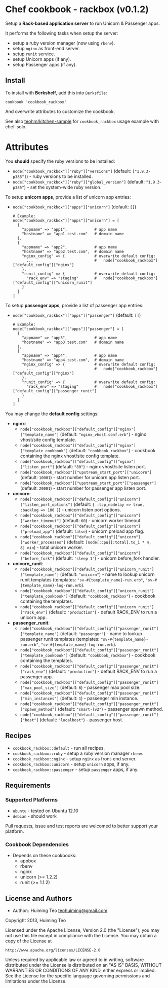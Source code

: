 # Chef cookbook - rackbox (v0.1.2)

Setup a **Rack-based application server** to run Unicorn & Passenger apps.

It performs the following tasks when setup the server:

 * setup a ruby version manager (now using `rbenv`).
 * setup `nginx` as front-end server.
 * setup `runit` service.
 * setup Unicorn apps (if any).
 * setup Passenger apps (if any).

## Install

To install with **Berkshelf**, add this into `Berksfile`:

```
cookbook 'cookbook_rackbox'
```

And overwrite attributes to customize the cookbook.

See also [teohm/kitchen-sample](https://github.com/teohm/kitchen-example) for `cookbook_rackbox` usage example with chef-solo.

# Attributes

You **should** specify the ruby versions to be installed:

 * `node["cookbook_rackbox"]["ruby"]["versions"]` (default: `["1.9.3-p385"]`) - ruby versions to be installed.
 * `node["cookbook_rackbox"]["ruby"]["global_version"]` (default: `"1.9.3-p385"`) - set the system-wide ruby version.
 
To setup **unicorn apps**, provide a list of unicorn app entries:

 * `node["cookbook_rackbox"]["apps"]["unicorn"]` (default: `[]`)
 
   ```
   # Example:
   node["cookbook_rackbox"]["apps"]["unicorn"] = [
     {
       "appname" => "app1",            # app name
       "hostname" => "app1.test.com"   # domain name
     },
     {
       "appname" => "app2",            # app name
       "hostname" => "app2.test.com",  # domain name
       "nginx_config" => {             # overwrite default config:
         ...                           #   node["cookbook_rackbox"]["default_config"]["nginx"]
       },
       "runit_config" => {             # overwrite default config:
         "rack_env" => "staging"       #   node["cookbook_rackbox"]["default_config"]["unicorn_runit"]
       }
     }
   ]
   ```

To setup **passenger apps**, provide a list of passenger app entries:

 * `node["cookbook_rackbox"]["apps"]["passenger"]` (default: `[]`)
 
   ```
   # Example:
   node["cookbook_rackbox"]["apps"]["passenger"] = [
     {
       "appname" => "app3",            # app name
       "hostname" => "app3.test.com"   # domain name
     },
     {
       "appname" => "app4",            # app name
       "hostname" => "app4.test.com",  # domain name
       "nginx_config" => {             # overwrite default config:
         ...                           #   node["cookbook_rackbox"]["default_config"]["nginx"]
       },
       "runit_config" => {             # overwrite default config:
         "rack_env" => "staging"       #   node["cookbook_rackbox"]["default_config"]["passenger_runit"]
       }
     }
   ]
   ```

You may change the **default config** settings:

 * **nginx**:
   * `node["cookbook_rackbox"]["default_config"]["nginx"]["template_name"]` (default: `"nginx_vhost.conf.erb"`) - nginx vhost/site config template.
   * `node["cookbook_rackbox"]["default_config"]["nginx"]["template_cookbook"]` (default: `"cookbook_rackbox"`) - cookbook containing the nginx vhost/site config template.
   * `node["cookbook_rackbox"]["default_config"]["nginx"]["listen_port"]` (default: `"80"`) - nginx vhost/site listen port.
   * `node["cookbook_rackbox"]["upstream_start_port"]["unicorn"]` (default: `10001`) - start number for unicorn app listen port.
   * `node["cookbook_rackbox"]["upstream_start_port"]["passenger"]` (default: `20001`) - start number for passenger app listen port.
 * **unicorn**:
   * `node["cookbook_rackbox"]["default_config"]["unicorn"]["listen_port_options"]` (default: `{ :tcp_nodelay => true, :backlog => 100 }`) - unicorn listen port options.
   * `node["cookbook_rackbox"]["default_config"]["unicorn"]["worker_timeout"]` (default: `60`) - unicorn worker timeout.
   * `node["cookbook_rackbox"]["default_config"]["unicorn"]["preload_app"]` (default: `false`) - unicorn preload app flag.
   * `node["cookbook_rackbox"]["default_config"]["unicorn"]["worker_processes"]` (default: `[node[:cpu][:total].to_i * 4, 8].min`) - total unicorn worker.
   * `node["cookbook_rackbox"]["default_config"]["unicorn"]["before_fork"]` (default: `'sleep 1'`) - unicorn before_fork handler.
 * **unicorn_runit**:
   * `node["cookbook_rackbox"]["default_config"]["unicorn_runit"]["template_name"]` (default: `"unicorn"`) - name to lookup unicorn runit templates (templates: `"sv-#{template_name}-run.erb"`, `"sv-#{template_name}-log-run.erb`).
   * `node["cookbook_rackbox"]["default_config"]["unicorn_runit"]["template_cookbook"]` (default: `"cookbook_rackbox"`) - cookbook containing the templates.
   * `node["cookbook_rackbox"]["default_config"]["unicorn_runit"]["rack_env"]` (default: `"production"`) - default RACK_ENV to run a unicorn app.
 * **passenger_runit**:
   * `node["cookbook_rackbox"]["default_config"]["passenger_runit"]["template_name"]` (default: `"passenger"`) - name to lookup passenger runit templates (templates: `"sv-#{template_name}-run.erb"`, `"sv-#{template_name}-log-run.erb`).
   * `node["cookbook_rackbox"]["default_config"]["passenger_runit"]["template_cookbook"]` (default: `"cookbook_rackbox"`) - cookbook containing the  templates.
   * `node["cookbook_rackbox"]["default_config"]["passenger_runit"]["rack_env"]` (default: `"production"`) - default RACK_ENV to run a passenger app.
   * `node["cookbook_rackbox"]["default_config"]["passenger_runit"]["max_pool_size"]` (default: `6`) - passenger max pool size.
   * `node["cookbook_rackbox"]["default_config"]["passenger_runit"]["min_instances"]` (default: `1`) - passenger min instance.
   * `node["cookbook_rackbox"]["default_config"]["passenger_runit"]["spawn_method"]` (default: `"smart-lv2"`) - passenger spawn method.
   * `node["cookbook_rackbox"]["default_config"]["passenger_runit"]["host"]` (default: `"localhost"`) - passenger host.

## Recipes

 * `cookbook_rackbox::default` - run all recipes.
 * `cookbook_rackbox::ruby` - setup a ruby version manager `rbenv`.
 * `cookbook_rackbox::nginx` - setup `nginx` as front-end server.
 * `cookbook_rackbox::unicorn` - setup `unicorn` apps, if any.
 * `cookbook_rackbox::passenger` - setup `passenger` apps, if any.

## Requirements

### Supported Platforms

 * `ubuntu` - tested on Ubuntu 12.10
 * `debian` - should work
 
Pull requests, issue and test reports are welcomed to better support your platform.
 
### Cookbook Dependencies

 * Depends on these cookbooks:
   * appbox
   * rbenv
   * nginx
   * unicorn (>= 1.2.2)
   * runit (>= 1.1.2)

## License and Authors

 * Author:: Huiming Teo <teohuiming@gmail.com>

Copyright 2013, Huiming Teo

Licensed under the Apache License, Version 2.0 (the "License");
you may not use this file except in compliance with the License.
You may obtain a copy of the License at

    http://www.apache.org/licenses/LICENSE-2.0

Unless required by applicable law or agreed to in writing, software
distributed under the License is distributed on an "AS IS" BASIS,
WITHOUT WARRANTIES OR CONDITIONS OF ANY KIND, either express or implied.
See the License for the specific language governing permissions and
limitations under the License.
